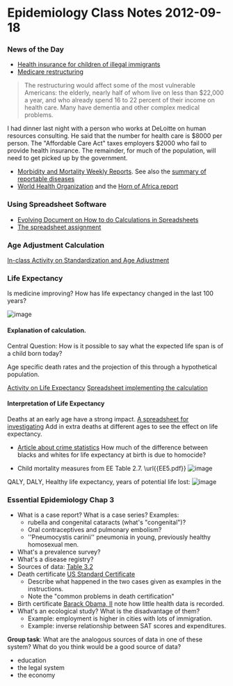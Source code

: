 Epidemiology Class Notes 2012-09-18
==================

### News of the Day

* [Health insurance for children of illegal immigrants](http://www.nytimes.com/2012/09/18/health/policy/limits-placed-on-immigrants-in-health-care-law.html?_r=1&hp)
* [Medicare restructuring](http://well.blogs.nytimes.com/2012/09/17/grappling-with-details-of-medicare-proposals/?hpw) 
> The restructuring would affect some of the most vulnerable Americans: the elderly, nearly half of whom live on less than $22,000 a year, and who already spend 16 to 22 percent of their income on health care. Many have dementia and other complex medical problems.

I had dinner last night with a person who works at DeLoitte on human resources consulting.  He said that the number for health care is $8000 per person.  The "Affordable Care Act" taxes employers $2000 who fail to provide health insurance.  The remainder, for much of the population, will need to get picked up by the government.

* [Morbidity and Mortality Weekly Reports](http://www.cdc.gov/mmwR/).  See also the [summary of reportable diseases](http://www.cdc.gov/mmwr/preview/mmwrhtml/mm5853a1.htm) 
* [World Health Organization](http://www.who.int/en/)  and the [Horn of Africa report](http://www.who.int/diseasecontrol_emergencies/publications/who_hse_gar_dce_2011_3.pdf)

### Using Spreadsheet Software

* [Evolving Document on How to do Calculations in Spreadsheets](https://docs.google.com/document/d/1f04AHl20X39L9djdPFR7dd973faEo-l8mjDGVWq9bsI/edit)
* [The spreadsheet assignment](https://docs.google.com/spreadsheet/ccc?key=0Am13enSalO74dF9pN0g1djdNa3NtWlhwWHVOMGpWTHc)

### Age Adjustment Calculation

[In-class Activity on Standardization and Age Adjustment](http://dtkaplan.github.com/Statistical-Modeling-A-Fresh-Approach/Epidemiology/Activities/age-adjustment.pdf)

### Life Expectancy 

Is medicine improving?  How has life expectancy changed in the last 100 years?

![image](https://dl.dropbox.com/u/5098197/Epidemiology/Figures/MT3.png)


#### Explanation of calculation.  
Central Question: How is it possible to say what the expected life span is of a child born today?

Age specific death rates and the projection of this through a hypothetical population.

[Activity on Life Expectancy](http://dtkaplan.github.com/Statistical-Modeling-A-Fresh-Approach/Epidemiology/Activities/life-table.pdf)
[Spreadsheet implementing the calculation](https://docs.google.com/spreadsheet/ccc?authkey=CJe42r0H&key=0Am13enSalO74dGt2b2xpWkQwODk1REw0aEtUcXdWWWc&hl=en&authkey=CJe42r0H#gid=0)

#### Interpretation of Life Expectancy

Deaths at an early age have a strong impact.  [A spreadsheet for investigating](https://docs.google.com/spreadsheet/ccc?key=0Am13enSalO74dDhwWXhkZ0FCalVjOXE4VXBuTTBoNkE#gid=0) Add in extra deaths at different ages to see the effect on life expectancy.  

* [Article about crime statistics](http://www.nytimes.com/2009/09/15/us/15crime.html?hp) How much of the difference between blacks and whites for life expectancy at birth is due to homocide?  


* Child mortality measures from EE Table 2.7. \url{{EE5.pdf}}
![image](https://dl.dropbox.com/u/5098197/Epidemiology/Figures/EE5.png)

QALY, DALY, Healthy life expectancy, years of potential life lost: 
![image](https://dl.dropbox.com/u/5098197/Epidemiology/Figures/EE6.png)


### Essential Epidemiology Chap 3

* What is a case report?  What is a case series?  Examples: 
    * rubella and congenital cataracts (what's "congenital")?  
    * Oral contraceptives and pulmonary embolism?
    * ''Pneumocystis carinii'' pneumonia in young, previously healthy homosexual men.
* What's a prevalence survey?
* What's a disease registry?
* Sources of data: [ Table 3.2](http://dl.dropbox.com/u/5098197/Epidemiology/Figures/EE-Table-3-2.png)
* Death certificate [US Standard Certificate](http://www.cdc.gov/nchs/data/dvs/death11-03final-acc.pdf)
    * Describe what happened in the two cases given as examples in the instructions.
    * Note the "common problems in death certification"
* Birth certificate [Barack Obama, II](http://dl.dropbox.com/u/5098197/Epidemiology/Figures/birth-certificate-long-form.pdf)  note how little health data is recorded.
* What's an ecological study?  What is the disadvantage of them?  
    * Example: employment is higher in cities with lots of immigration.  
    * Example: inverse relationship between SAT scores and expenditures.

**Group task**: What are the analogous sources of data in one of these system?  What do you think would be a good source of data?
* education
* the legal system
* the economy

